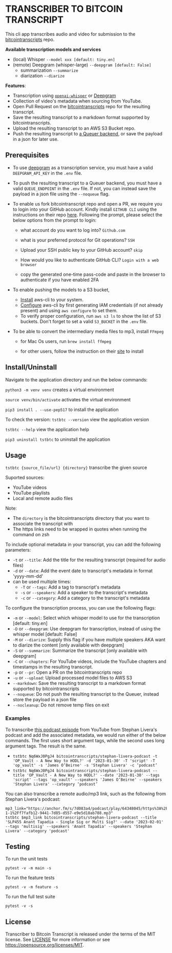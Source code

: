 # TRANSCRIBER TO BITCOIN TRANSCRIPT

This cli app transcribes audio and video for submission to the [bitcointranscripts](https://github.com/bitcointranscripts/bitcointranscripts) repo. 

**Available transcription models and services**

- (local) Whisper `--model xxx [default: tiny.en]`
- (remote) Deepgram (whisper-large) `--deepgram [default: False]`
  - summarization `--summarize`
  - diarization `--diarize`

**Features**:

- Transcription using [`openai-whisper`](https://github.com/openai/whisper) or [Deepgram](https://deepgram.com/)
- Collection of video's metadata when sourcing from YouTube.
- Open Pull Request on the [bitcointranscripts](https://github.com/bitcointranscripts/bitcointranscripts) repo for the resulting transcript.
- Save the resulting transcript to a markdown format supported by bitcointranscripts.
- Upload the resulting transcript to an AWS S3 Bucket
repo.
- Push the resulting transcript to [a Queuer backend](https://github.com/bitcointranscripts/transcription-review-backend), or save the payload in a json for later use.

## Prerequisites

- To use [deepgram](https://deepgram.com/) as a transcription service,
  you must have a valid `DEEPGRAM_API_KEY` in the `.env` file.

- To push the resulting transcript to a Queuer backend, you must have a 
  valid `QUEUE_ENDPOINT` in the `.env` file. If not, you can instead save
  the payload in a json file using the `--noqueue` flag.

- To enable us fork bitcointranscript repo and open a PR, we require you to
  login into your GitHub account. Kindly install `GITHUB CLI` using the
  instructions on their repo [here](https://github.com/cli/cli#installation).
  Following the prompt, please select the below options from the prompt to
  login:

    - what account do you want to log into? `Github.com`

    - what is your preferred protocol for Git operations? `SSH`

    - Upload your SSH public key to your GitHub account? `skip`

    - How would you like to authenticate GitHub CLI? `Login with a web browser`

    - copy the generated one-time pass-code and paste in the browser to
      authenticate if you have enabled 2FA

- To enable pushing the models to a S3 bucket,
    - [Install](https://aws.amazon.com/cli/) aws-cli to your system.
    - [Configure](https://docs.aws.amazon.com/cli/latest/userguide/cli-chap-configure.html)
      aws-cli by first generating IAM credentials (if not already present) and
      using `aws configure` to set them.
    - To verify proper configuration, run `aws s3 ls` to show the list of S3
      buckets. Don't forget to set a valid `S3_BUCKET` in the `.env` file.

- To be able to convert the intermediary media files to mp3, install `FFmpeg`

    - for Mac Os users, run `brew install ffmpeg`

    - for other users, follow the instruction on
      their [site](https://ffmpeg.org/) to install

## Install/Uninstall

Navigate to the application directory and run the below commands:

`python3 -m venv venv` creates a virtual environment

`source venv/bin/activate` activates the virtual environment

`pip3 install . --use-pep517` to install the application

To check the version:
`tstbtc --version` view the application version

`tstbtc --help` view the application help

`pip3 uninstall tstbtc` to uninstall the application

## Usage

`tstbtc {source_file/url} {directory}` transcribe the given source

Suported sources:
  - YouTube videos
  - YouTube playlists
  - Local and remote audio files

Note:
- The `directory` is the bitcointranscripts directory that you want to associate the transcript with
- The https links need to be wrapped in quotes when running the command on zsh

To include optional metadata in your transcript, you can add the following
parameters:

- `-t` or `--title`: Add the title for the resulting transcript (required for audio files)
- `-d` or `--date`: Add the event date to transcript's metadata in format 'yyyy-mm-dd'
- can be used multiple times:
  - `-T` or `--tags`: Add a tag to transcript's metadata
  - `-s` or `--speakers`: Add a speaker to the transcript's metadata
  - `-c` or `--category`: Add a category to the transcript's metadata

To configure the transcription process, you can use the following flags:

- `-m` or `--model`: Select which whisper model to use for the transcription [default: tiny.en]
- `-D` or `--deepgram`: Use deepgram for transcription, instead of using the whisper model [default: False]
- `-M` or `--diarize`: Supply this flag if you have multiple speakers AKA want to diarize the content [only available with deepgram]
- `-S` or `--summarize`: Summarize the transcript [only available with deepgram]
- `-C` or `--chapters`: For YouTube videos, include the YouTube chapters and timestamps in the resulting transcript.
- `-p` or `--pr`: Open a PR on the bitcointranscripts repo
- `-u` or `--upload`: Upload processed model files to AWS S3
- `--markdown`: Save the resulting transcript to a markdown format supported by bitcointranscripts
- `--noqueue`: Do not push the resulting transcript to the Queuer, instead store the payload in a json file
- `--nocleanup`: Do not remove temp files on exit

### Examples

To transcribe [this podcast episode](https://www.youtube.com/watch?v=Nq6WxJ0PgJ4) from YouTube
from Stephan Livera's podcast and add the associated metadata, we would run either
of the below commands. The first uses short argument tags, while the second uses
long argument tags. The result is the same.

- `tstbtc Nq6WxJ0PgJ4 bitcointranscripts/stephan-livera-podcast -t 'OP_Vault - A New Way to HODL?' -d '2023-01-30' -T 'script' -T 'op_vault' -s 'James O’Beirne' -s 'Stephan Livera' -c ‘podcast’`
- `tstbtc Nq6WxJ0PgJ4 bitcointranscripts/stephan-livera-podcast --title 'OP_Vault - A New Way to HODL?' --date '2023-01-30' --tags 'script' --tags 'op_vault' --speakers 'James O’Beirne' --speakers 'Stephan Livera' --category ‘podcast’`

You can also transcribe a remote audio/mp3 link, such as the following from Stephan Livera's podcast: 
```shell
mp3_link="https://anchor.fm/s/7d083a4/podcast/play/64348045/https%3A%2F%2Fd3ctxlq1ktw2nl.cloudfront.net%2Fstaging%2F2023-1-1%2Ff7fafb12-9441-7d85-d557-e9e5d18ab788.mp3"
tstbtc $mp3_link bitcointranscripts/stephan-livera-podcast --title 'SLP455 Anant Tapadia - Single Sig or Multi Sig?' --date '2023-02-01' --tags 'multisig' --speakers 'Anant Tapadia' --speakers 'Stephan Livera' --category 'podcast'
```

## Testing

To run the unit tests

`pytest -v -m main -s`

To run the feature tests

`pytest -v -m feature -s`

To run the full test suite

`pytest -v -s`


## License

Transcriber to Bitcoin Transcript is released under the terms of the MIT
license. See [LICENSE](LICENSE) for more information or
see https://opensource.org/licenses/MIT.
